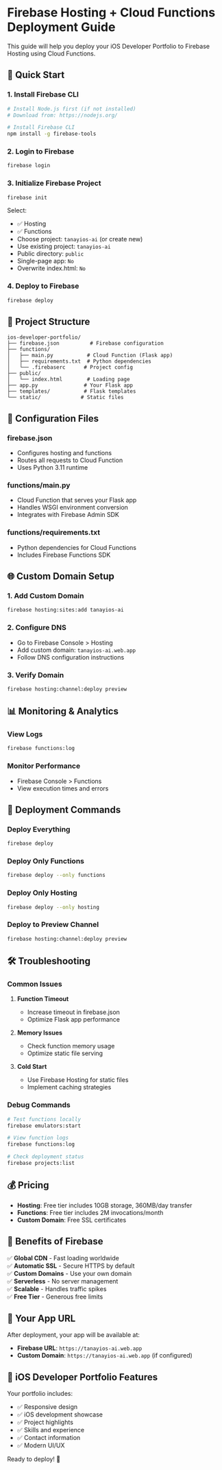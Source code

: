 # Firebase Hosting + Cloud Functions Deployment Guide

This guide will help you deploy your iOS Developer Portfolio to Firebase Hosting using Cloud Functions.

## 🚀 Quick Start

### 1. Install Firebase CLI
```bash
# Install Node.js first (if not installed)
# Download from: https://nodejs.org/

# Install Firebase CLI
npm install -g firebase-tools
```

### 2. Login to Firebase
```bash
firebase login
```

### 3. Initialize Firebase Project
```bash
firebase init
```

Select:
- ✅ Hosting
- ✅ Functions
- Choose project: `tanayios-ai` (or create new)
- Use existing project: `tanayios-ai`
- Public directory: `public`
- Single-page app: `No`
- Overwrite index.html: `No`

### 4. Deploy to Firebase
```bash
firebase deploy
```

## 📁 Project Structure

```
ios-developer-portfolio/
├── firebase.json          # Firebase configuration
├── functions/
│   ├── main.py           # Cloud Function (Flask app)
│   ├── requirements.txt  # Python dependencies
│   └── .firebaserc      # Project config
├── public/
│   └── index.html        # Loading page
├── app.py               # Your Flask app
├── templates/           # Flask templates
└── static/             # Static files
```

## 🔧 Configuration Files

### firebase.json
- Configures hosting and functions
- Routes all requests to Cloud Function
- Uses Python 3.11 runtime

### functions/main.py
- Cloud Function that serves your Flask app
- Handles WSGI environment conversion
- Integrates with Firebase Admin SDK

### functions/requirements.txt
- Python dependencies for Cloud Functions
- Includes Firebase Functions SDK

## 🌐 Custom Domain Setup

### 1. Add Custom Domain
```bash
firebase hosting:sites:add tanayios-ai
```

### 2. Configure DNS
- Go to Firebase Console > Hosting
- Add custom domain: `tanayios-ai.web.app`
- Follow DNS configuration instructions

### 3. Verify Domain
```bash
firebase hosting:channel:deploy preview
```

## 📊 Monitoring & Analytics

### View Logs
```bash
firebase functions:log
```

### Monitor Performance
- Firebase Console > Functions
- View execution times and errors

## 🔄 Deployment Commands

### Deploy Everything
```bash
firebase deploy
```

### Deploy Only Functions
```bash
firebase deploy --only functions
```

### Deploy Only Hosting
```bash
firebase deploy --only hosting
```

### Deploy to Preview Channel
```bash
firebase hosting:channel:deploy preview
```

## 🛠️ Troubleshooting

### Common Issues

1. **Function Timeout**
   - Increase timeout in firebase.json
   - Optimize Flask app performance

2. **Memory Issues**
   - Check function memory usage
   - Optimize static file serving

3. **Cold Start**
   - Use Firebase Hosting for static files
   - Implement caching strategies

### Debug Commands
```bash
# Test functions locally
firebase emulators:start

# View function logs
firebase functions:log

# Check deployment status
firebase projects:list
```

## 💰 Pricing

- **Hosting**: Free tier includes 10GB storage, 360MB/day transfer
- **Functions**: Free tier includes 2M invocations/month
- **Custom Domain**: Free SSL certificates

## 🎯 Benefits of Firebase

✅ **Global CDN** - Fast loading worldwide  
✅ **Automatic SSL** - Secure HTTPS by default  
✅ **Custom Domains** - Use your own domain  
✅ **Serverless** - No server management  
✅ **Scalable** - Handles traffic spikes  
✅ **Free Tier** - Generous free limits  

## 🚀 Your App URL

After deployment, your app will be available at:
- **Firebase URL**: `https://tanayios-ai.web.app`
- **Custom Domain**: `https://tanayios-ai.web.app` (if configured)

## 📱 iOS Developer Portfolio Features

Your portfolio includes:
- ✅ Responsive design
- ✅ iOS development showcase
- ✅ Project highlights
- ✅ Skills and experience
- ✅ Contact information
- ✅ Modern UI/UX

Ready to deploy! 🚀 